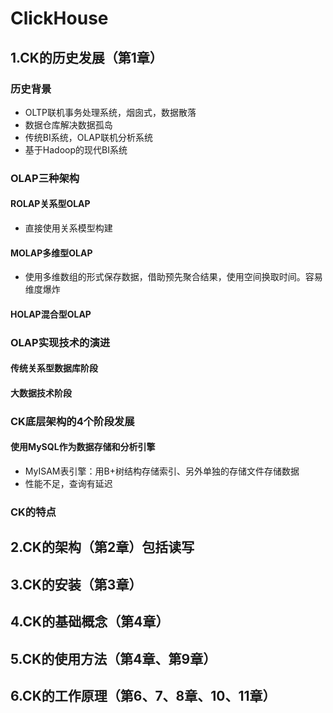 # ClickHouse
## 1.CK的历史发展（第1章）
### 历史背景
- OLTP联机事务处理系统，烟囱式，数据散落
- 数据仓库解决数据孤岛
- 传统BI系统，OLAP联机分析系统
- 基于Hadoop的现代BI系统
### OLAP三种架构
#### ROLAP关系型OLAP
- 直接使用关系模型构建
#### MOLAP多维型OLAP
-  使用多维数组的形式保存数据，借助预先聚合结果，使用空间换取时间。容易维度爆炸
#### HOLAP混合型OLAP
### OLAP实现技术的演进
#### 传统关系型数据库阶段
#### 大数据技术阶段
### CK底层架构的4个阶段发展
#### 使用MySQL作为数据存储和分析引擎
- MyISAM表引擎：用B+树结构存储索引、另外单独的存储文件存储数据
- 性能不足，查询有延迟
### CK的特点
## 2.CK的架构（第2章）包括读写
## 3.CK的安装（第3章）
## 4.CK的基础概念（第4章）
## 5.CK的使用方法（第4章、第9章）
## 6.CK的工作原理（第6、7、8章、10、11章）
